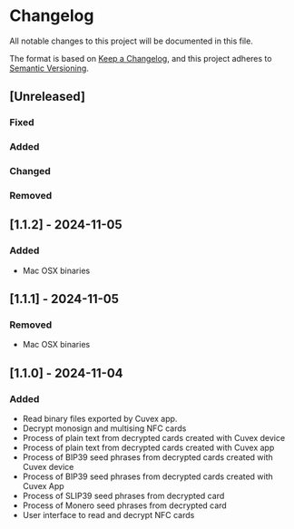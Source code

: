 # Changelog

All notable changes to this project will be documented in this file.

The format is based on [Keep a Changelog](https://keepachangelog.com/en/1.1.0/),
and this project adheres to [Semantic Versioning](https://semver.org/spec/v2.0.0.html).

## [Unreleased]

### Fixed

### Added

### Changed

### Removed

## [1.1.2] - 2024-11-05

### Added

- Mac OSX binaries

## [1.1.1] - 2024-11-05

### Removed

- Mac OSX binaries

## [1.1.0] - 2024-11-04

### Added

- Read binary files exported by Cuvex app.
- Decrypt monosign and multising NFC cards
- Process of plain text from decrypted cards created with Cuvex device
- Process of plain text from decrypted cards created with Cuvex app
- Process of BIP39 seed phrases from decrypted cards created with Cuvex device
- Process of BIP39 seed phrases from decrypted cards created with Cuvex App
- Process of SLIP39 seed phrases from decrypted card
- Process of Monero seed phrases from decrypted card
- User interface to read and decrypt NFC cards






